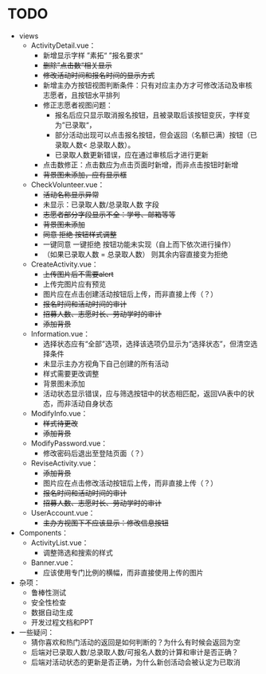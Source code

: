 # TODO

- views
    - ActivityDetail.vue：
        - 新增显示字样 ”素拓“ ”报名要求“
        - ~~删除”点击数“相关显示~~
        - ~~修改活动时间和报名时间的显示方式~~
        - 新增主办方按钮视图判断条件：只有对应主办方才可修改活动及审核志愿者，且按钮水平排列
        - 修正志愿者视图问题：
            - 报名后应只显示取消报名按钮，且被录取后该按钮变灰，字样变为”已录取“，
            - 部分活动出现可以点击报名按钮，但会返回（名额已满）按钮（已录取人数< 总录取人数）。
            - 已录取人数更新错误，应在通过审核后才进行更新
        - 点击数修正：点击数应为点击页面时新增，而非点击按钮时新增
        - ~~背景图未添加，应有显示框~~
    - CheckVolunteer.vue：
        - ~~活动名称显示异常~~
        - 未显示：已录取人数/总录取人数 字段
        - ~~志愿者部分字段显示不全：学号、邮箱等等~~
        - ~~背景图未添加~~
        - ~~同意 拒绝 按钮样式调整~~
        - 一键同意 一键拒绝 按钮功能未实现（自上而下依次进行操作）
        - （如果已录取人数 = 总录取人数） 则其余内容直接变为拒绝
    - CreateActivity.vue：
        - ~~上传图片后不需要alert~~
        - 上传完图片应有预览
        - 图片应在点击创建活动按钮后上传，而非直接上传（？）
        - ~~报名时间和活动时间的审计~~
        - ~~招募人数、志愿时长、劳动学时的审计~~
        - ~~添加背景~~
    - Information.vue：
        - 选择状态应有“全部”选项，选择该选项仍显示为“选择状态”，但清空选择条件
        - 未显示主办方视角下自己创建的所有活动
        - 样式需要更改调整
        - 背景图未添加
        - 活动状态显示错误，应与筛选按钮中的状态相匹配，返回VA表中的状态，而非活动自身状态
    - ModifyInfo.vue：
        - ~~样式待更改~~
        - ~~添加背景~~
    - ModifyPassword.vue：
        - 修改密码后退出至登陆页面（？）
    - ReviseActivity.vue：
        - ~~添加背景~~
        - 图片应在点击修改活动按钮后上传，而非直接上传（？）
        - ~~报名时间和活动时间的审计~~
        - ~~招募人数、志愿时长、劳动学时的审计~~
    - UserAccount.vue：
        - ~~主办方视图下不应该显示：修改信息按钮~~
- Components：
    - ActivityList.vue：
        - 调整筛选和搜索的样式
    - Banner.vue：
        - 应该使用专门比例的横幅，而非直接使用上传的图片
- 杂项：
    - 鲁棒性测试
    - 安全性检查
    - 数据自动生成
    - 开发过程文档和PPT
- 一些疑问：
    - 猜你喜欢和热门活动的返回是如何判断的？为什么有时候会返回为空
    - 后端对已录取人数/总录取人数/可报名人数的计算和审计是否正确？
    - 后端对活动状态的更新是否正确，为什么新创活动会被认定为已取消